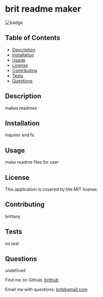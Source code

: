 
 <h1>brit readme maker </h1>
 
![badge](https://img.shields.io/badge/license-MIT-brightgreen)
 
  ## Table of Contents
  - [Description](#Description) 
  - [Installation](#Installation)
  - [Usage](#Usage)
  - [License](#License)
  - [Contributing](#Contributing)
  - [Tests](#Tests)
  - [Questions](#Questions)

  ## Description
  makes readmes
  
  ## Installation
  inquirer and fs

  ## Usage
  make readme files for user

  ## License
  This application is covered by the MIT license.

  ## Contributing
  brittany

  ## Tests
  no test

  ## Questions
  undefined
  

  Find me on Github: [brithub](https://github.com/brithub)

  Email me with questions: brit@gmail.com

